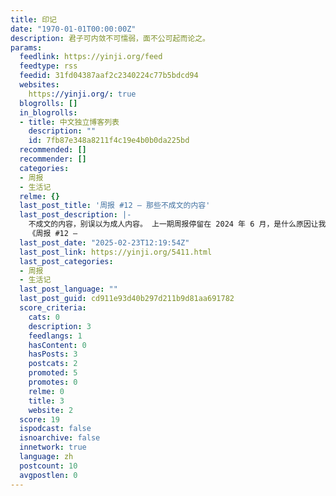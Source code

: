 ```yaml
---
title: 印记
date: "1970-01-01T00:00:00Z"
description: 君子可内敛不可懦弱，面不公可起而论之。
params:
  feedlink: https://yinji.org/feed
  feedtype: rss
  feedid: 31fd04387aaf2c2340224c77b5bdcd94
  websites:
    https://yinji.org/: true
  blogrolls: []
  in_blogrolls:
  - title: 中文独立博客列表
    description: ""
    id: 7fb87e348a8211f4c19e4b0b0da225bd
  recommended: []
  recommender: []
  categories:
  - 周报
  - 生活记
  relme: {}
  last_post_title: '周报 #12 – 那些不成文的内容'
  last_post_description: |-
    不成文的内容，别误以为成人内容。 上一期周报停留在 2024 年 6 月，是什么原因让我在今天重启呢，是责任感 […]
    《周报 #12 –
  last_post_date: "2025-02-23T12:19:54Z"
  last_post_link: https://yinji.org/5411.html
  last_post_categories:
  - 周报
  - 生活记
  last_post_language: ""
  last_post_guid: cd911e93d40b297d211b9d81aa691782
  score_criteria:
    cats: 0
    description: 3
    feedlangs: 1
    hasContent: 0
    hasPosts: 3
    postcats: 2
    promoted: 5
    promotes: 0
    relme: 0
    title: 3
    website: 2
  score: 19
  ispodcast: false
  isnoarchive: false
  innetwork: true
  language: zh
  postcount: 10
  avgpostlen: 0
---
```

